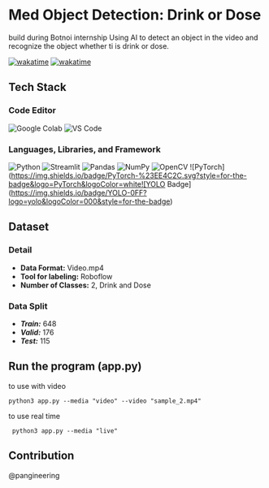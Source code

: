 # Med Object Detection: Drink or Dose
build during Botnoi internship
Using AI to detect an object in the video and recognize the object whether ti is drink or dose.

[![wakatime](https://wakatime.com/badge/github/pangineering/med-drink-or-dose.svg)](https://wakatime.com/badge/github/pangineering/med-drink-or-dose) [![wakatime](https://wakatime.com/badge/user/8bbe4179-ccdc-4a7d-98ba-0127e3db108c/project/36682555-05f7-4f29-a969-62c8cfadad9a.svg)](https://wakatime.com/badge/user/8bbe4179-ccdc-4a7d-98ba-0127e3db108c/project/36682555-05f7-4f29-a969-62c8cfadad9a)


## Tech Stack
### Code Editor
![Google Colab](https://img.shields.io/badge/Colab-F9AB00?style=for-the-badge&logo=googlecolab&color=525252) ![VS Code](https://img.shields.io/badge/Visual_Studio_Code-0078D4?style=for-the-badge&logo=visual%20studio%20code&logoColor=white)  
### Languages, Libraries, and Framework
![Python](https://img.shields.io/badge/python-3670A0?style=for-the-badge&logo=python&logoColor=ffdd54) ![Streamlit](https://img.shields.io/badge/Streamlit-FF4B4B?style=for-the-badge&logo=Streamlit&logoColor=white)  ![Pandas](https://img.shields.io/badge/pandas-%23150458.svg?style=for-the-badge&logo=pandas&logoColor=white) ![NumPy](https://img.shields.io/badge/numpy-%23013243.svg?style=for-the-badge&logo=numpy&logoColor=white) ![OpenCV](https://img.shields.io/badge/opencv-%23white.svg?style=for-the-badge&logo=opencv&logoColor=white) ![PyTorch](https://img.shields.io/badge/PyTorch-%23EE4C2C.svg?style=for-the-badge&logo=PyTorch&logoColor=white![YOLO Badge](https://img.shields.io/badge/YOLO-0FF?logo=yolo&logoColor=000&style=for-the-badge)

## Dataset
### Detail
- **Data Format:** Video.mp4
- **Tool for labeling:** Roboflow
- **Number of Classes:** 2, Drink and Dose
### Data Split
- ***Train:*** 648
- ***Valid:*** 176
- ***Test:*** 115

## Run the program (app.py)
to use with video
```shell
python3 app.py --media "video" --video "sample_2.mp4"
```
to use real time
```shell
 python3 app.py --media "live"
```

## Contribution
@pangineering
